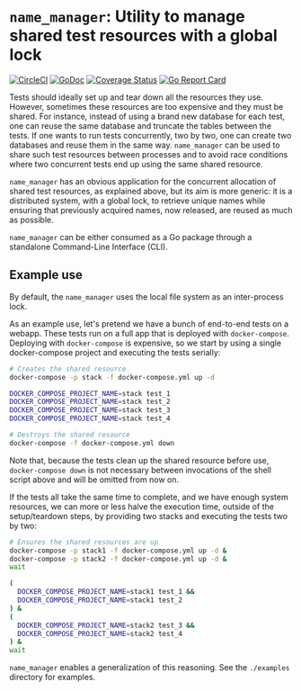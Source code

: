 # `name_manager`: Utility to manage shared test resources with a global lock

[![CircleCI](https://circleci.com/gh/hchauvin/name_manager.svg?style=svg)](https://circleci.com/gh/hchauvin/name_manager) [![GoDoc](https://godoc.org/github.com/hchauvin/name_manager?status.svg)](https://godoc.org/github.com/hchauvin/name_manager) [![Coverage Status](https://coveralls.io/repos/github/hchauvin/name_manager/badge.svg?branch=master&t=2BEkl9)](https://coveralls.io/github/hchauvin/name_manager?branch=master) [![Go Report Card](https://goreportcard.com/badge/github.com/hchauvin/name_manager)](https://goreportcard.com/report/github.com/hchauvin/name_manager)

Tests should ideally set up and tear down all the resources they use.
However, sometimes these resources are too expensive and they must be shared.
For instance, instead of using a brand new database for each test, one can
reuse the same database and truncate the tables between the tests.  If
one wants to run tests concurrently, two by two, one can create two databases
and reuse them in the same way.  `name_manager` can be used to share such
test resources between processes and to avoid race conditions where two
concurrent tests end up using the same shared resource.

`name_manager` has an obvious application for the concurrent allocation of
shared test resources, as explained above, but its aim is more generic:
it is a distributed system, with a global lock, to retrieve unique names while
ensuring that previously acquired names, now released, are reused as much
as possible.

`name_manager` can be either consumed as a Go package through a standalone
Command-Line Interface (CLI).

## Example use

By default, the `name_manager` uses the local file system as an
inter-process lock.

As an example use, let's pretend we have a bunch of end-to-end tests on
a webapp.  These tests run on a full app that is deployed with
`docker-compose`.  Deploying with `docker-compose` is expensive, so we
start by using a single docker-compose project and executing the tests
serially:

```bash
# Creates the shared resource
docker-compose -p stack -f docker-compose.yml up -d

DOCKER_COMPOSE_PROJECT_NAME=stack test_1
DOCKER_COMPOSE_PROJECT_NAME=stack test_2
DOCKER_COMPOSE_PROJECT_NAME=stack test_3
DOCKER_COMPOSE_PROJECT_NAME=stack test_4

# Destroys the shared resource
docker-compose -f docker-compose.yml down
```

Note that, because the tests clean up the shared resource before use,
`docker-compose down` is not necessary between invocations of the shell
script above and will be omitted from now on.

If the tests all take the same time to complete, and we have enough
system resources, we can more or less halve the execution time, outside of
the setup/teardown steps, by providing two stacks and executing the tests
two by two:

```bash
# Ensures the shared resources are up
docker-compose -p stack1 -f docker-compose.yml up -d &
docker-compose -p stack2 -f docker-compose.yml up -d &
wait

(
  DOCKER_COMPOSE_PROJECT_NAME=stack1 test_1 &&
  DOCKER_COMPOSE_PROJECT_NAME=stack1 test_2
) &
(
  DOCKER_COMPOSE_PROJECT_NAME=stack2 test_3 &&
  DOCKER_COMPOSE_PROJECT_NAME=stack2 test_4
) &
wait
```

`name_manager` enables a generalization of this reasoning.  See the
`./examples` directory for examples.
